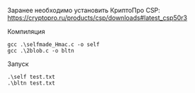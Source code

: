 Заранее необходимо установить КриптоПро CSP: https://cryptopro.ru/products/csp/downloads#latest_csp50r3

Компиляция
```
gcc .\selfmade_Hmac.c -o self
gcc .\2blob.c -o bltn
```
Запуск
```
.\self test.txt
.\bltn test.txt
```
